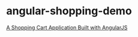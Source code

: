 angular-shopping-demo
=====================

[A Shopping Cart Application Built with AngularJS](http://www.codeproject.com/Articles/576246/A-Shopping-Cart-Application-Built-with-AngularJS)
